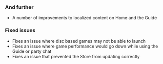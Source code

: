 ### And further
- A number of improvements to localized content on Home and the Guide

### Fixed issues
- Fixes an issue where disc based games may not be able to launch
- Fixes an issue where game performance would go down while using the Guide or party chat
- Fixes an issue that prevented the Store from updating correctly